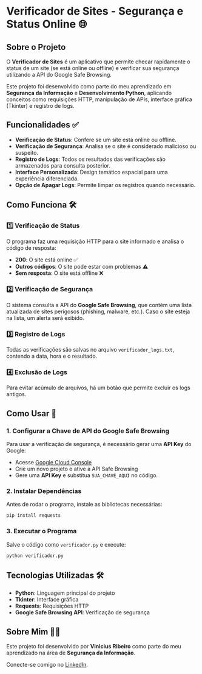 # Verificador de Sites - Segurança e Status Online 🌐

## Sobre o Projeto
O **Verificador de Sites** é um aplicativo que permite checar rapidamente o status de um site (se está online ou offline) e verificar sua segurança utilizando a API do Google Safe Browsing. 

Este projeto foi desenvolvido como parte do meu aprendizado em **Segurança da Informação** e **Desenvolvimento Python**, aplicando conceitos como requisições HTTP, manipulação de APIs, interface gráfica (Tkinter) e registro de logs.

## Funcionalidades ✅
- **Verificação de Status**: Confere se um site está online ou offline.
- **Verificação de Segurança**: Analisa se o site é considerado malicioso ou suspeito.
- **Registro de Logs**: Todos os resultados das verificações são armazenados para consulta posterior.
- **Interface Personalizada**: Design temático espacial para uma experiência diferenciada.
- **Opção de Apagar Logs**: Permite limpar os registros quando necessário.

## Como Funciona 🛠️
### 1️⃣ Verificação de Status
O programa faz uma requisição HTTP para o site informado e analisa o código de resposta:
- **200**: O site está online ✅
- **Outros códigos**: O site pode estar com problemas ⚠️
- **Sem resposta**: O site está offline ❌

### 2️⃣ Verificação de Segurança
O sistema consulta a API do **Google Safe Browsing**, que contém uma lista atualizada de sites perigosos (phishing, malware, etc.). Caso o site esteja na lista, um alerta será exibido.

### 3️⃣ Registro de Logs
Todas as verificações são salvas no arquivo `verificador_logs.txt`, contendo a data, hora e o resultado.

### 4️⃣ Exclusão de Logs
Para evitar acúmulo de arquivos, há um botão que permite excluir os logs antigos.

## Como Usar 🚀
### 1. Configurar a Chave de API do Google Safe Browsing
Para usar a verificação de segurança, é necessário gerar uma **API Key** do Google:
- Acesse [Google Cloud Console](https://console.cloud.google.com/)
- Crie um novo projeto e ative a API Safe Browsing
- Gere uma **API Key** e substitua `SUA_CHAVE_AQUI` no código.

### 2. Instalar Dependências
Antes de rodar o programa, instale as bibliotecas necessárias:
```sh
pip install requests
```

### 3. Executar o Programa
Salve o código como `verificador.py` e execute:
```sh
python verificador.py
```

## Tecnologias Utilizadas 🛠️
- **Python**: Linguagem principal do projeto
- **Tkinter**: Interface gráfica
- **Requests**: Requisições HTTP
- **Google Safe Browsing API**: Verificação de segurança


## Sobre Mim 👨‍💻
Este projeto foi desenvolvido por **Vinicius Ribeiro** como parte do meu aprendizado na área de **Segurança da Informação**. 

Conecte-se comigo no [LinkedIn](https://www.linkedin.com/in/euvinil/).

